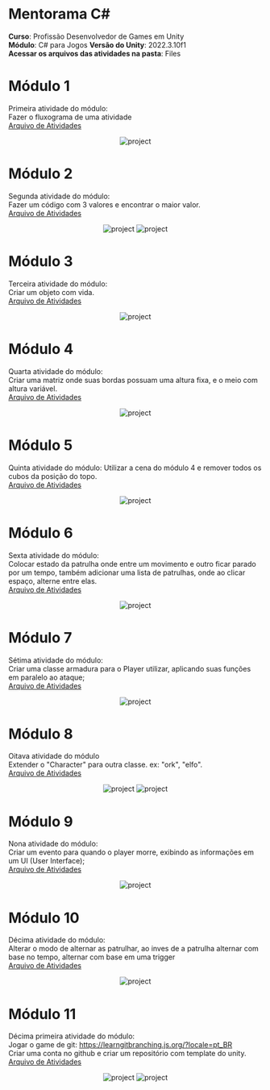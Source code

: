 # Mentorama C#
**Curso**: Profissão Desenvolvedor de Games em Unity  
**Módulo**: C# para Jogos 
**Versão do Unity**: 2022.3.10f1  
**Acessar os arquivos das atividades na pasta**: Files  

# Módulo 1
Primeira atividade do módulo:  
Fazer o fluxograma de uma atividade  
<a href="https://github.com/franciscodelgaudio/Mentorama-CSharp/tree/main/Module1">Arquivo de Atividades</a>  
  
<div align="center">
  <img src="https://github.com/user-attachments/assets/9b50c3da-6244-41f8-962f-71dc8bc58307" alt="project" style="max-width: 100%">
</div>

# Módulo 2
Segunda atividade do módulo:  
Fazer um código com 3 valores e encontrar o maior valor.  
<a href="https://github.com/franciscodelgaudio/Mentorama-CSharp/tree/main/Module2">Arquivo de Atividades</a>  
  
<div align="center">
  <img src="https://github.com/user-attachments/assets/5e7d8cc8-fd1e-4cfb-b869-ebc07095c361" alt="project" style="max-width: 100%">
  <img src="https://github.com/user-attachments/assets/afc87b77-9d89-4864-968d-950807c82bff" alt="project" style="max-width: 100%">
</div>

# Módulo 3
Terceira atividade do módulo:  
Criar um objeto com vida.  
<a href="https://github.com/franciscodelgaudio/Mentorama-CSharp/tree/main/Module3">Arquivo de Atividades</a>  
  
<div align="center">
  <img src="https://github.com/user-attachments/assets/0dd298be-c118-4ea3-99ac-a3c3205539b3" alt="project" style="max-width: 100%">
</div>

# Módulo 4
Quarta atividade do módulo:  
Criar uma matriz onde suas bordas possuam uma altura fixa, e o meio com altura variável.  
<a href="https://github.com/franciscodelgaudio/Mentorama-CSharp/tree/main/Module4">Arquivo de Atividades</a>  
  
<div align="center">
  <img src="https://github.com/user-attachments/assets/64560cd3-9d33-4c81-8def-f48362a72dd3" alt="project" style="max-width: 100%">
</div>

# Módulo 5
Quinta atividade do módulo:
Utilizar a cena do módulo 4 e remover todos os cubos da posição do topo.  
<a href="https://github.com/franciscodelgaudio/Mentorama-CSharp/tree/main/Module5">Arquivo de Atividades</a>  
  
<div align="center">
  <img src="https://github.com/user-attachments/assets/6a52f9ff-c3ab-4d66-8d17-d38dd3c45f27" alt="project" style="max-width: 100%">
</div>

# Módulo 6
Sexta atividade do módulo:  
Colocar estado da patrulha onde entre um movimento e outro ficar parado por um tempo, também adicionar uma lista de patrulhas, onde ao clicar espaço, alterne entre elas.  
<a href="https://github.com/franciscodelgaudio/Mentorama-CSharp/tree/main/Module6">Arquivo de Atividades</a>  
  
<div align="center">
  <img src="https://github.com/user-attachments/assets/aa5d3006-3959-4433-8797-c53bf798b35c" alt="project" style="max-width: 100%">
</div>

# Módulo 7
Sétima atividade do módulo:  
Criar uma classe armadura para o Player utilizar, aplicando suas funções em paralelo ao ataque;  
<a href="https://github.com/franciscodelgaudio/Mentorama-CSharp/tree/main/Module7">Arquivo de Atividades</a>   
  
<div align="center">
  <img src="https://github.com/user-attachments/assets/97f35470-51f6-4641-8762-69c7adf8871b" alt="project" style="max-width: 100%">
</div>

# Módulo 8
Oitava atividade do módulo  
Extender o "Character" para outra classe. ex: "ork", "elfo".  
<a href="https://github.com/franciscodelgaudio/Mentorama-CSharp/tree/main/Module8">Arquivo de Atividades</a>   
  
<div align="center">
  <img src="https://github.com/user-attachments/assets/a59a708e-46e1-44ed-aa18-9e1fbbc7c64e" alt="project" style="max-width: 100%">
  <img src="https://github.com/user-attachments/assets/3a8b25f5-bf1a-480b-8835-4d86b16502ab" alt="project" style="max-width: 100%">
</div>

# Módulo 9
Nona atividade do módulo:  
Criar um evento para quando o player morre, exibindo as informações em um UI (User Interface);  
<a href="https://github.com/franciscodelgaudio/Mentorama-CSharp/tree/main/Module9">Arquivo de Atividades</a>   
  
<div align="center">
  <img src="https://github.com/user-attachments/assets/020dfc06-b297-48a9-89c2-6c9cf38fecf0" alt="project" style="max-width: 100%">
</div>

# Módulo 10
Décima atividade do módulo:  
Alterar o modo de alternar as patrulhar, ao inves de a patrulha alternar com base no tempo, alternar com base em uma trigger  
<a href="https://github.com/franciscodelgaudio/Mentorama-CSharp/tree/main/Module10">Arquivo de Atividades</a>   
  
<div align="center">
  <img src="https://github.com/user-attachments/assets/bd40cdd0-21d0-4766-a8d8-cc8c80050eb4" alt="project" style="max-width: 100%">
</div>

# Módulo 11
Décima primeira atividade do módulo:  
Jogar o game de git: https://learngitbranching.js.org/?locale=pt_BR  
Criar uma conta no github e criar um repositório com template do unity.  
<a href="https://github.com/franciscodelgaudio/Mentorama-CSharp/tree/main/Module11">Arquivo de Atividades</a>   
  
<div align="center">
  <img src="https://github.com/user-attachments/assets/67d99a60-ee31-407a-ab96-fe4ff2536bdc" alt="project" style="max-width: 100%">
  <img src="https://github.com/user-attachments/assets/521ab026-9ddc-4d44-8353-197d83e8dfc0" alt="project" style="max-width: 100%">
</div>
